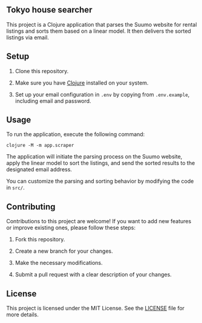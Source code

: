 ## Tokyo house searcher

This project is a Clojure application that parses the Suumo website for rental listings and sorts them based on a linear model. It then delivers the sorted listings via email.

## Setup

1. Clone this repository.

2. Make sure you have [Clojure](https://clojure.org/guides/install_clojure) installed on your system.

3. Set up your email configuration in `.env` by copying from `.env.example`, including email and password.

## Usage

To run the application, execute the following command:

``` shell
clojure -M -m app.scraper
```

The application will initiate the parsing process on the Suumo website, apply the linear model to sort the listings, and send the sorted results to the designated email address.

You can customize the parsing and sorting behavior by modifying the code in `src/`. 

## Contributing

Contributions to this project are welcome! If you want to add new features or improve existing ones, please follow these steps:

1. Fork this repository.

2. Create a new branch for your changes.

3. Make the necessary modifications.

4. Submit a pull request with a clear description of your changes.

## License

This project is licensed under the MIT License. See the [LICENSE](LICENSE) file for more details.
